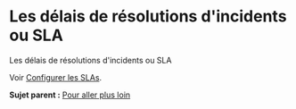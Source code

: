 Les délais de résolutions d'incidents ou SLA
============================================

Les délais de résolutions d'incidents ou SLA

Voir [Configurer les
SLAs](config_sla.html "Dans GLPI, administrer les SLAs peut se faire à partir du menu Configuration > SLAs.").

**Sujet parent :** [Pour aller plus
loin](../glpi/helpdesk_advanced.html "Pour aller plus loin")
